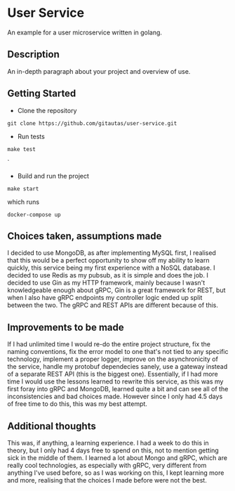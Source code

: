 # User Service

An example for a user microservice written in golang.

## Description

An in-depth paragraph about your project and overview of use.

## Getting Started
* Clone the repository
```
git clone https://github.com/gitautas/user-service.git
```
* Run tests

```
make test
```

`
* Build and run the project
```
make start
```
which runs

```
docker-compose up
```

## Choices taken, assumptions made
I decided to use MongoDB, as after implementing MySQL first, I realised that this would be a perfect opportunity to show off my ability to learn quickly, this service being my first experience with a NoSQL database.
I decided to use Redis as my pubsub, as it is simple and does the job.
I decided to use Gin as my HTTP framework, mainly because I wasn't knowledgeable enough about gRPC, Gin is a great framework for REST, but when I also have gRPC endpoints my controller logic ended up split between the two. The gRPC and REST APIs are different because of this.


## Improvements to be made
If I had unlimited time I would re-do the entire project structure, fix the naming conventions, fix the error model to one that's not tied to any specific technology, implement a proper logger, improve on the asynchronicity of the service, handle my protobuf dependecies sanely, use a gateway instead of a separate REST API (this is the biggest one).
Essentially, if I had more time I would use the lessons learned to rewrite this service, as this was my first foray into gRPC and MongoDB, learned quite a bit and can see all of the inconsistencies and bad choices made. However since I only had 4.5 days of free time to do this, this was my best attempt.

## Additional thoughts
This was, if anything, a learning experience. I had a week to do this in theory, but I only had 4 days free to spend on this, not to mention getting sick in the middle of them. I learned a lot about Mongo and gRPC, which are really cool technologies, as especially with gRPC, very different from anything I've used before, so as I was working on this, I kept learning more and more, realising that the choices I made before were not the best.
